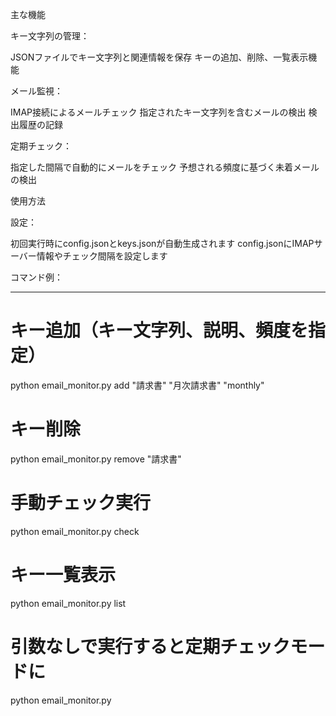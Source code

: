 主な機能

キー文字列の管理：

JSONファイルでキー文字列と関連情報を保存
キーの追加、削除、一覧表示機能


メール監視：

IMAP接続によるメールチェック
指定されたキー文字列を含むメールの検出
検出履歴の記録


定期チェック：

指定した間隔で自動的にメールをチェック
予想される頻度に基づく未着メールの検出



使用方法

設定：

初回実行時にconfig.jsonとkeys.jsonが自動生成されます
config.jsonにIMAPサーバー情報やチェック間隔を設定します


コマンド例：

---

# キー追加（キー文字列、説明、頻度を指定）
python email_monitor.py add "請求書" "月次請求書" "monthly"

# キー削除
python email_monitor.py remove "請求書"

# 手動チェック実行
python email_monitor.py check

# キー一覧表示
python email_monitor.py list

# 引数なしで実行すると定期チェックモードに
python email_monitor.py

